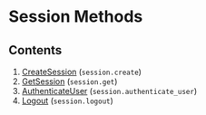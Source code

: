 # Session Methods

## Contents

1. [CreateSession](CreateSession.md) (`session.create`)
2. [GetSession](GetSession.md) (`session.get`)
3. [AuthenticateUser](AuthenticateUser.md) (`session.authenticate_user`)
4. [Logout](Logout.md) (`session.logout`)